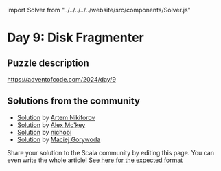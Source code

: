 import Solver from "../../../../../website/src/components/Solver.js"

# Day 9: Disk Fragmenter

## Puzzle description

https://adventofcode.com/2024/day/9

## Solutions from the community
- [Solution](https://github.com/nikiforo/aoc24/blob/main/src/main/scala/io/github/nikiforo/aoc24/D9T2.scala) by [Artem Nikiforov](https://github.com/nikiforo)
- [Solution](https://github.com/AlexMckey/AoC2024_Scala/blob/master/src/year2024/day09.scala) by [Alex Mc'key](https://github.com/AlexMckey)
- [Solution](https://github.com/nichobi/advent-of-code-2024/blob/main/09/solution.scala) by [nichobi](https://github.com/nichobi)
- [Solution](https://github.com/makingthematrix/AdventOfCode2024/blob/main/src/main/scala/io/github/makingthematrix/AdventofCode2024/DayNine.scala) by [Maciej Gorywoda](https://github.com/makingthematrix)
  
Share your solution to the Scala community by editing this page.
You can even write the whole article! [See here for the expected format](https://github.com/scalacenter/scala-advent-of-code/discussions/424)
